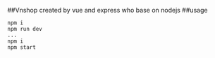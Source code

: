 ##Vnshop
created by vue and express who base on nodejs
##usage
```
npm i
npm run dev
...
npm i
npm start 
```
